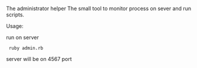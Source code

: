 The administrator helper
The small tool to monitor process on sever and run scripts.

Usage:

run on server 
    
     ruby admin.rb

server will be on 4567 port
